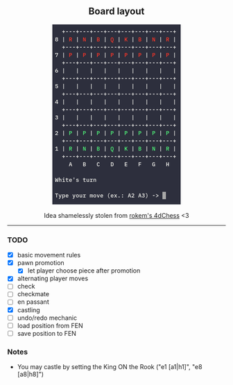 <div align="center">
<h2>Board layout</h2>

<img src="https://github.com/Smarcy/nim_chess/blob/master/images/board_layout.png" />

Idea shamelessly stolen from <a href="https://github.com/rokemHB/4dChess/">rokem's 4dChess</a> <3
</div>

----

### TODO

* [X] basic movement rules
* [X] pawn promotion
    * [X] let player choose piece after promotion
* [X] alternating player moves
* [ ] check
* [ ] checkmate
* [ ] en passant
* [X] castling
* [ ] undo/redo mechanic
* [ ] load position from FEN
* [ ] save position to FEN

### Notes

- You may castle by setting the King ON the Rook ("e1 [a1|h1]", "e8 [a8|h8]")
